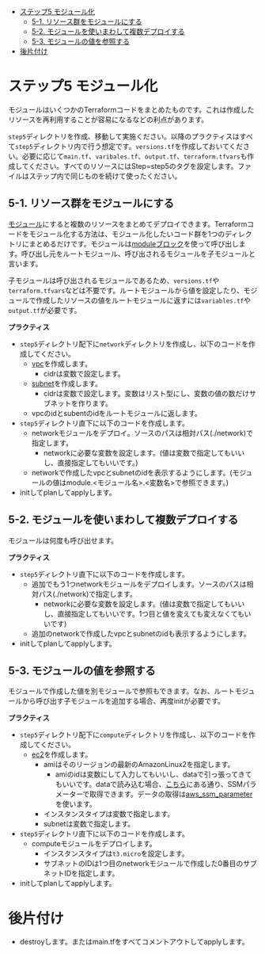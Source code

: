 - [ステップ5 モジュール化](#ステップ5-モジュール化)
  - [5-1. リソース群をモジュールにする](#5-1-リソース群をモジュールにする)
  - [5-2. モジュールを使いまわして複数デプロイする](#5-2-モジュールを使いまわして複数デプロイする)
  - [5-3. モジュールの値を参照する](#5-3-モジュールの値を参照する)
- [後片付け](#後片付け)


# ステップ5 モジュール化

モジュールはいくつかのTerraformコードをまとめたものです。これは作成したリソースを再利用することが容易になるなどの利点があります。

`step5`ディレクトリを作成、移動して実施ください。以降のプラクティスはすべて`step5`ディレクトリ内で行う想定です。`versions.tf`を作成しておいてください。必要に応じて`main.tf`、`varibales.tf`、`output.tf`、`terraform.tfvars`も作成してください。すべてのリソースにはStep=step5のタグを設定します。ファイルはステップ内で同じものを続けて使ったください。

## 5-1. リソース群をモジュールにする

[モジュール](https://developer.hashicorp.com/terraform/language/modules)にすると複数のリソースをまとめてデプロイできます。Terraformコードをモジュール化する方法は、モジュール化したいコード群を1つのディレクトリにまとめるだけです。モジュールは[moduleブロック](https://developer.hashicorp.com/terraform/language/modules/syntax)を使って呼び出します。呼び出し元をルートモジュール、呼び出されるモジュールを子モジュールと言います。

子モジュールは呼び出されるモジュールであるため、`versions.tf`や`terraform.tfvars`などは不要です。ルートモジュールから値を設定したり、モジュールで作成したリソースの値をルートモジュールに返すには`variables.tf`や`output.tf`が必要です。

**プラクティス**

- `step5`ディレクトリ配下に`network`ディレクトリを作成し、以下のコードを作成してください。
  - [vpc](https://registry.terraform.io/providers/hashicorp/aws/latest/docs/resources/vpc)を作成します。
    - cidrは変数で設定します。
  - [subnet](https://registry.terraform.io/providers/hashicorp/aws/latest/docs/resources/subnet)を作成します。
    - cidrは変数で設定します。変数はリスト型にし、変数の値の数だけサブネットを作ります。
  - vpcのidとsubentのidをルートモジュールに返します。
- `step5`ディレクトリ直下に以下のコードを作成します。
  - networkモジュールをデプロイ。ソースのパスは相対パス(./network)で指定します。
    - networkに必要な変数を設定します。(値は変数で指定してもいいし、直接指定してもいいです。)
  - networkで作成したvpcとsubnetのidを表示するようにします。(モジュールの値はmodule.<モジュール名>.<変数名>で参照できます。)
- initしてplanしてapplyします。

## 5-2. モジュールを使いまわして複数デプロイする

モジュールは何度も呼び出せます。

**プラクティス**

- `step5`ディレクトリ直下に以下のコードを作成します。
  - 追加でもう1つnetworkモジュールをデプロイします。ソースのパスは相対パス(./network)で指定します。
    - networkに必要な変数を設定します。(値は変数で指定してもいいし、直接指定してもいいです。1つ目と値を変えても変えなくてもいいです)
  - 追加のnetworkで作成したvpcとsubnetのidも表示するようにします。
- initしてplanしてapplyします。

## 5-3. モジュールの値を参照する

モジュールで作成した値を別モジュールで参照もできます。なお、ルートモジュールから呼び出す子モジュールを追加する場合、再度initが必要です。

**プラクティス**

- `step5`ディレクトリ配下に`compute`ディレクトリを作成し、以下のコードを作成してください。
  - [ec2](https://registry.terraform.io/providers/hashicorp/aws/latest/docs/resources/instance)を作成します。
    - amiはそのリージョンの最新のAmazonLinux2を指定します。
      - amiのidは変数にして入力してもいいし、dataで引っ張ってきてもいいです。dataで読み込む場合、[こちら](https://aws.amazon.com/jp/blogs/news/query-for-the-latest-amazon-linux-ami-ids-using-aws-systems-manager-parameter-store/)にある通り、SSMパラメーターで取得できます。データの取得は[aws_ssm_parameter](https://registry.terraform.io/providers/hashicorp/aws/latest/docs/data-sources/ssm_parameter)を使います。
    - インスタンスタイプは変数で指定します。
    - subnetは変数で指定します。
- `step5`ディレクトリ直下に以下のコードを作成します。
  - computeモジュールをデプロイします。
    - インスタンスタイプは`t3.micro`を設定します。
    - サブネットのIDは1つ目のnetworkモジュールで作成した0番目のサブネットIDを指定します。
- initしてplanしてapplyします。

# 後片付け

- destroyします。またはmain.tfをすべてコメントアウトしてapplyします。
